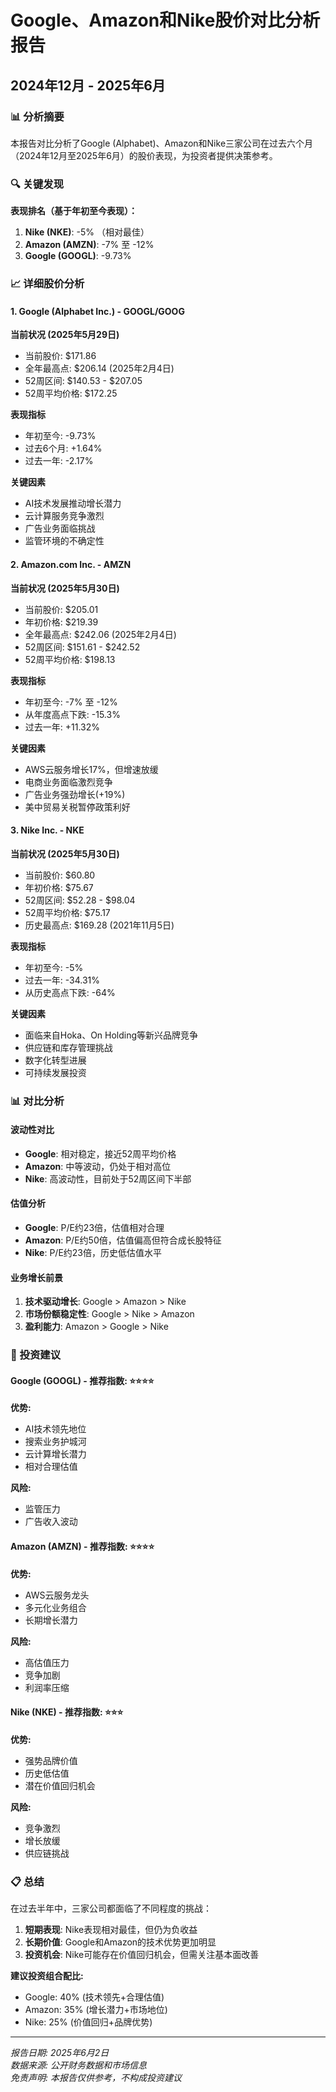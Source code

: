 # Google、Amazon和Nike股价对比分析报告
## 2024年12月 - 2025年6月

### 📊 分析摘要

本报告对比分析了Google (Alphabet)、Amazon和Nike三家公司在过去六个月（2024年12月至2025年6月）的股价表现，为投资者提供决策参考。

### 🔍 关键发现

**表现排名（基于年初至今表现）：**
1. **Nike (NKE)**: -5% （相对最佳）
2. **Amazon (AMZN)**: -7% 至 -12%
3. **Google (GOOGL)**: -9.73%

### 📈 详细股价分析

#### 1. Google (Alphabet Inc.) - GOOGL/GOOG

**当前状况 (2025年5月29日)**
- 当前股价: $171.86
- 全年最高点: $206.14 (2025年2月4日)
- 52周区间: $140.53 - $207.05
- 52周平均价格: $172.25

**表现指标**
- 年初至今: -9.73%
- 过去6个月: +1.64%
- 过去一年: -2.17%

**关键因素**
- AI技术发展推动增长潜力
- 云计算服务竞争激烈
- 广告业务面临挑战
- 监管环境的不确定性

#### 2. Amazon.com Inc. - AMZN

**当前状况 (2025年5月30日)**
- 当前股价: $205.01
- 年初价格: $219.39
- 全年最高点: $242.06 (2025年2月4日)
- 52周区间: $151.61 - $242.52
- 52周平均价格: $198.13

**表现指标**
- 年初至今: -7% 至 -12%
- 从年度高点下跌: -15.3%
- 过去一年: +11.32%

**关键因素**
- AWS云服务增长17%，但增速放缓
- 电商业务面临激烈竞争
- 广告业务强劲增长(+19%)
- 美中贸易关税暂停政策利好

#### 3. Nike Inc. - NKE

**当前状况 (2025年5月30日)**
- 当前股价: $60.80
- 年初价格: $75.67
- 52周区间: $52.28 - $98.04
- 52周平均价格: $75.17
- 历史最高点: $169.28 (2021年11月5日)

**表现指标**
- 年初至今: -5%
- 过去一年: -34.31%
- 从历史高点下跌: -64%

**关键因素**
- 面临来自Hoka、On Holding等新兴品牌竞争
- 供应链和库存管理挑战
- 数字化转型进展
- 可持续发展投资

### 📊 对比分析

#### 波动性对比
- **Google**: 相对稳定，接近52周平均价格
- **Amazon**: 中等波动，仍处于相对高位
- **Nike**: 高波动性，目前处于52周区间下半部

#### 估值分析
- **Google**: P/E约23倍，估值相对合理
- **Amazon**: P/E约50倍，估值偏高但符合成长股特征
- **Nike**: P/E约23倍，历史低估值水平

#### 业务增长前景
1. **技术驱动增长**: Google > Amazon > Nike
2. **市场份额稳定性**: Google > Nike > Amazon
3. **盈利能力**: Amazon > Google > Nike

### 🎯 投资建议

#### Google (GOOGL) - 推荐指数: ⭐⭐⭐⭐
**优势:**
- AI技术领先地位
- 搜索业务护城河
- 云计算增长潜力
- 相对合理估值

**风险:**
- 监管压力
- 广告收入波动

#### Amazon (AMZN) - 推荐指数: ⭐⭐⭐⭐
**优势:**
- AWS云服务龙头
- 多元化业务组合
- 长期增长潜力

**风险:**
- 高估值压力
- 竞争加剧
- 利润率压缩

#### Nike (NKE) - 推荐指数: ⭐⭐⭐
**优势:**
- 强势品牌价值
- 历史低估值
- 潜在价值回归机会

**风险:**
- 竞争激烈
- 增长放缓
- 供应链挑战

### 📋 总结

在过去半年中，三家公司都面临了不同程度的挑战：

1. **短期表现**: Nike表现相对最佳，但仍为负收益
2. **长期价值**: Google和Amazon的技术优势更加明显
3. **投资机会**: Nike可能存在价值回归机会，但需关注基本面改善

**建议投资组合配比:**
- Google: 40% (技术领先+合理估值)
- Amazon: 35% (增长潜力+市场地位)  
- Nike: 25% (价值回归+品牌优势)

---

*报告日期: 2025年6月2日*  
*数据来源: 公开财务数据和市场信息*  
*免责声明: 本报告仅供参考，不构成投资建议*